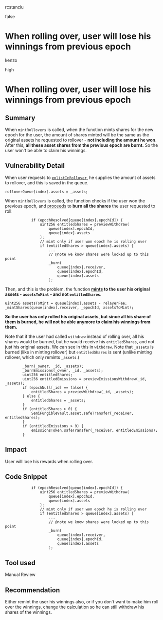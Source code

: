 rcstanciu

false

# When rolling over, user will lose his winnings from previous epoch

kenzo

high

# When rolling over, user will lose his winnings from previous epoch

## Summary
When `mintRollovers` is called, when the function mints shares for the new epoch for the user,
the amount of shares minted will be the same as the original assets he requested to rollover - **not including the amount he won.**
After this, **all these asset shares from the previous epoch are burnt.**
So the user won't be able to claim his winnings.

## Vulnerability Detail
When user requests to [`enlistInRollover`](https://github.com/sherlock-audit/2023-03-Y2K/blob/main/Earthquake/src/v2/Carousel/Carousel.sol#L238), he supplies the amount of assets to rollover, and this is saved in the queue.
```solidity
rolloverQueue[index].assets = _assets;
```
When `mintRollovers` is called, the function checks if the user won the previous epoch, and [proceeds](https://github.com/sherlock-audit/2023-03-Y2K/blob/main/Earthquake/src/v2/Carousel/Carousel.sol#L411) to **burn all the shares** the user requested to roll:
```solidity
            if (epochResolved[queue[index].epochId]) {
                uint256 entitledShares = previewWithdraw(
                    queue[index].epochId,
                    queue[index].assets
                );
                // mint only if user won epoch he is rolling over
                if (entitledShares > queue[index].assets) {
                    ...
                    // @note we know shares were locked up to this point
                    _burn(
                        queue[index].receiver,
                        queue[index].epochId,
                        queue[index].assets
                    );
```
Then, and this is the problem, the function **[mints](https://github.com/sherlock-audit/2023-03-Y2K/blob/main/Earthquake/src/v2/Carousel/Carousel.sol#L437) to the user his original assets - `assetsToMint` - and not `entitledShares`**.
```solidity
uint256 assetsToMint = queue[index].assets - relayerFee;
_mintShares(queue[index].receiver, _epochId, assetsToMint);
```
**So the user has only rolled his original assets, but since all his share of them is burned, he will not be able anymore to claim his winnings from them.**

Note that if the user had called `withdraw` instead of rolling over,
all his shares would be burned,
but he would receive his `entitledShares`, and not just his original assets.
We can see in this in `withdraw`. Note that `_assets` is burned (like in minting rollover) but `entitledShares` is sent (unlike minting rollover, which only remints `_assets`.)
```solidity
        _burn(_owner, _id, _assets);
        _burnEmissions(_owner, _id, _assets);
        uint256 entitledShares;
        uint256 entitledEmissions = previewEmissionsWithdraw(_id, _assets);
        if (epochNull[_id] == false) {
            entitledShares = previewWithdraw(_id, _assets);
        } else {
            entitledShares = _assets;
        }
        if (entitledShares > 0) {
            SemiFungibleVault.asset.safeTransfer(_receiver, entitledShares);
        }
        if (entitledEmissions > 0) {
            emissionsToken.safeTransfer(_receiver, entitledEmissions);
        }
```

## Impact
User will lose his rewards when rolling over.

## Code Snippet
```solidity
            if (epochResolved[queue[index].epochId]) {
                uint256 entitledShares = previewWithdraw(
                    queue[index].epochId,
                    queue[index].assets
                );
                // mint only if user won epoch he is rolling over
                if (entitledShares > queue[index].assets) {
                    ...
                    // @note we know shares were locked up to this point
                    _burn(
                        queue[index].receiver,
                        queue[index].epochId,
                        queue[index].assets
                    );
```

## Tool used

Manual Review

## Recommendation
Either remint the user his winnings also, or if you don't want to make him roll over the winnings, change the calculation so he can still withdraw his shares of the winnings.